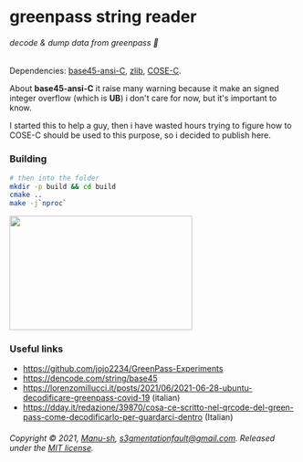 # greenpass string reader
###### decode & dump data from greenpass 📄

Dependencies: [base45-ansi-C](https://github.com/ehn-dcc-development/base45-ansi-C.git), [zlib](https://www.zlib.net/), [COSE-C](https://github.com/cose-wg/COSE-C.git).

About **base45-ansi-C** it raise many warning because it make an signed integer overflow (which is **UB**)
i don't care for now, but it's important to know.

I started this to help a guy, then i have wasted hours trying to figure how to COSE-C should be used to this purpose, 
so i decided to publish here.

### Building

```bash
# then into the folder
mkdir -p build && cd build
cmake ..
make -j`nproc`
```

<a href="https://asciinema.org/a/lKzD6qlDnnNsyWtHZtFE7vZyG?autoplay=1&t=00:02">
  <img src="https://asciinema.org/a/lKzD6qlDnnNsyWtHZtFE7vZyG.png" width="320px" height="200px" alt="" />
</a>

### Useful links

* https://github.com/jojo2234/GreenPass-Experiments
* https://dencode.com/string/base45
* https://lorenzomillucci.it/posts/2021/06/2021-06-28-ubuntu-decodificare-greenpass-covid-19 (italian)
* https://dday.it/redazione/39870/cosa-ce-scritto-nel-qrcode-del-green-pass-come-decodificarlo-per-guardarci-dentro (Italian)


###### Copyright © 2021, [Manu-sh](https://github.com/Manu-sh), s3gmentationfault@gmail.com. Released under the [MIT license](LICENSE).

